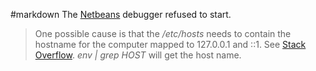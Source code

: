 #markdown
The [Netbeans](https://netbeans.org/) debugger refused to start.

> One possible cause is that the */etc/hosts* needs to contain the hostname for the computer mapped to
	127.0.0.1 and ::1. See [Stack Overflow](https://stackoverflow.com/questions/33289695/inetaddress-getlocalhost-slow-to-run-30-seconds/33289897). *env | grep HOST* will get the host name.
